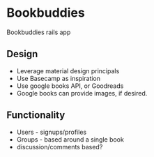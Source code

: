 # Bookbuddies
Bookbuddies rails app

## Design
* Leverage material design principals
* Use Basecamp as inspiration
* Use google books API, or Goodreads
* Google books can provide images, if desired.

## Functionality
* Users - signups/profiles
* Groups - based around a single book
* discussion/comments based?
